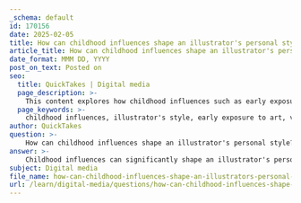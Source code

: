 ```yaml
---
_schema: default
id: 170156
date: 2025-02-05
title: How can childhood influences shape an illustrator's personal style?
article_title: How can childhood influences shape an illustrator's personal style?
date_format: MMM DD, YYYY
post_on_text: Posted on
seo:
  title: QuickTakes | Digital media
  page_description: >-
    This content explores how childhood influences such as early exposure to art, personal experiences, cultural impacts, and role models play a crucial role in shaping an illustrator's personal style and artistic voice.
  page_keywords: >-
    childhood influences, illustrator's style, early exposure to art, visual storytelling, personal experiences, theme exploration, artistic development, cultural influences, therapeutic reflection, role models, artistic interpretation, creative inspiration
author: QuickTakes
question: >-
    How can childhood influences shape an illustrator's personal style?
answer: >-
    Childhood influences can significantly shape an illustrator's personal style in various ways. Here are some key aspects to consider:\n\n1. **Early Exposure to Art**: Many illustrators, like the one who expressed a desire to be a children's book illustrator at a young age, often find that their early interactions with picture books and illustrations foster a love for visual storytelling. This early exposure can lead to a deep appreciation for color, composition, and narrative, which are crucial elements in developing a personal style.\n\n2. **Influence of Childhood Experiences**: Childhood experiences, whether they are joyful, challenging, or mundane, can profoundly impact the themes and subjects an illustrator chooses to explore. For instance, an artist's memories of family life or significant events can manifest in their work, creating a unique narrative voice that resonates with their audience. The idea that seemingly unremarkable experiences can influence artistic style highlights the importance of personal history in shaping an illustrator's approach.\n\n3. **Visual and Cultural Influences**: Tools like the influence map, as mentioned in Christine Nishiyama's class, allow artists to analyze their visual and cultural influences from childhood, including books, artists, music, and movies. This reflective practice can help illustrators identify recurring themes and styles that resonate with them, ultimately guiding the development of their personal artistic voice.\n\n4. **Therapeutic Reflection**: Returning to childhood memories can serve as a source of inspiration and healing for many artists. This conscious exploration of early life can lead to a more authentic expression in their work, as they tap into emotions and experiences that are deeply rooted in their identity.\n\n5. **Role Models and Inspirations**: The impact of artists and styles encountered during childhood can also shape an illustrator's personal style. For example, learning about influential artists like Alphonse Mucha can inspire illustrators to adopt certain compositional techniques or stylistic elements that resonate with them, integrating these influences into their own work.\n\n6. **Artistic Interpretation**: The way artists interpret their childhood experiences can also influence their style. As noted by Ekua Holmes, the perspective of creating art for children, about children, and from a child's viewpoint can lead to a distinctive style that is both playful and insightful.\n\nIn summary, childhood influences play a crucial role in shaping an illustrator's personal style through early exposure to art, the impact of personal experiences, cultural influences, therapeutic reflection, and the inspiration drawn from role models. These elements combine to create a unique artistic voice that reflects the illustrator's journey and perspective.
subject: Digital media
file_name: how-can-childhood-influences-shape-an-illustrators-personal-style.md
url: /learn/digital-media/questions/how-can-childhood-influences-shape-an-illustrators-personal-style
---
```


&nbsp;